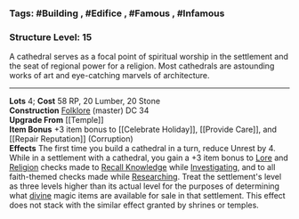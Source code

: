 ### Tags: #Building , #Edifice , #Famous , #Infamous 
### Structure Level: 15

A cathedral serves as a focal point of spiritual worship in the settlement and the seat of regional power for a religion. Most cathedrals are astounding works of art and eye-catching marvels of architecture.

---

**Lots** 4; **Cost** 58 RP, 20 Lumber, 20 Stone  
**Construction** [Folklore](https://2e.aonprd.com/Skills.aspx?ID=24) (master) DC 34  
**Upgrade From** [[Temple]]  
**Item Bonus** +3 item bonus to [[Celebrate Holiday]], [[Provide Care]], and [[Repair Reputation]] (Corruption)  
**Effects** The first time you build a cathedral in a turn, reduce Unrest by 4. While in a settlement with a cathedral, you gain a +3 item bonus to [Lore](https://2e.aonprd.com/Skills.aspx?ID=8) and [Religion](https://2e.aonprd.com/Skills.aspx?ID=13) checks made to [Recall Knowledge](https://2e.aonprd.com/Actions.aspx?ID=26) while [Investigating](https://2e.aonprd.com/Actions.aspx?ID=516), and to all faith-themed checks made while [Researching](https://2e.aonprd.com/Rules.aspx?ID=1205). Treat the settlement's level as three levels higher than its actual level for the purposes of determining what [divine](https://2e.aonprd.com/Traits.aspx?ID=48) magic items are available for sale in that settlement. This effect does not stack with the similar effect granted by shrines or temples.